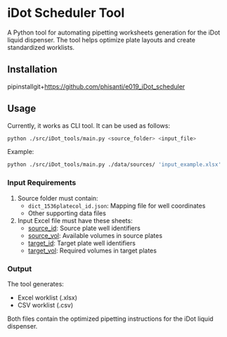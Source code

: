 #  

# iDot Scheduler Tool

A Python tool for automating pipetting worksheets generation for the iDot liquid dispenser. The tool helps optimize plate layouts and create standardized worklists.

## Installation

pipinstallgit+https://github.com/phisanti/e019_iDot_scheduler

## Usage

Currently, it works as CLI tool. It can be used as follows:

```bash
python ./src/iDot_tools/main.py <source_folder> <input_file>
```

Example:

```bash
python ./src/iDot_tools/main.py ./data/sources/ 'input_example.xlsx'
```

### Input Requirements

1. Source folder must contain:
   * `dict_1536platecol_id.json`: Mapping file for well coordinates
   * Other supporting data files
2. Input Excel file must have these sheets:
   * [source_id](vscode-file://vscode-app/Applications/Visual%20Studio%20Code.app/Contents/Resources/app/out/vs/code/electron-sandbox/workbench/workbench.html): Source plate well identifiers
   * [source_vol](vscode-file://vscode-app/Applications/Visual%20Studio%20Code.app/Contents/Resources/app/out/vs/code/electron-sandbox/workbench/workbench.html): Available volumes in source plates
   * [target_id](vscode-file://vscode-app/Applications/Visual%20Studio%20Code.app/Contents/Resources/app/out/vs/code/electron-sandbox/workbench/workbench.html): Target plate well identifiers
   * [target_vol](vscode-file://vscode-app/Applications/Visual%20Studio%20Code.app/Contents/Resources/app/out/vs/code/electron-sandbox/workbench/workbench.html): Required volumes in target plates

### Output

The tool generates:

* Excel worklist (.xlsx)
* CSV worklist (.csv)

Both files contain the optimized pipetting instructions for the iDot liquid dispenser.
